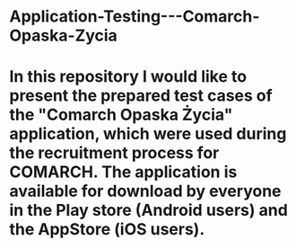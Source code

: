 # Application-Testing---Comarch-Opaska-Zycia
# In this repository I would like to present the prepared test cases of the "Comarch Opaska Życia" application, which were used during the recruitment process for COMARCH. The application is available for download by everyone in the Play store (Android users) and the AppStore (iOS users).
